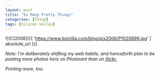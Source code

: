 ```yaml
---
layout: post
title: "So Many Pretty Things"
categories: [fStop]
tags: [Silicon Valley]
---
```



![(C)2006]({{ 'https://www.botzilla.com/blog/pix2006/P1020899.jpg' | absolute_url }})


<i>Note: I'm deliberately shifting my web habits, and henceforth plan to be posting more photos here on Photorant than on <a href="http://www.flickr.com/photos/bjorke/show/">flickr.</a></i>

<i>Printing more, too.</i>
